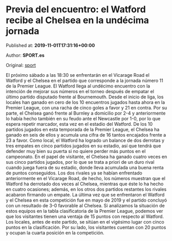 
# Previa del encuentro: el Watford recibe al Chelsea en la undécima jornada

Published at: **2019-11-01T17:31:16+00:00**

Author: **SPORT.es**

Original: [sport](https://www.sport.es/es/noticias/premier-league/previa-del-encuentro-el-watford-recibe-al-chelsea-en-la-undecima-jornada-7710658)

El próximo sábado a las 18:30 se enfrentarán en el Vicarage Road el Watford y el Chelsea en el partido que corresponde a la jornada número 11 de la Premier League.
El Watford llega al undécimo encuentro con la intención de mejorar sus números en el torneo después de empatar el último partido disputado frente al Bournemouth. Desde el inicio de liga, los locales han ganado en cero de los 10 encuentros jugados hasta ahora en la Premier League, con una racha de cinco goles a favor y 21 en contra.
Por su parte, el Chelsea ganó frente al Burnley a domicilio por 2-4 y anteriormente lo había hecho también en su feudo ante el Newcastle por 1-0, por lo que espera repetir marcador, esta vez en el estadio del Watford. De los 10 partidos jugados en esta temporada de la Premier League, el Chelsea ha ganado en seis de ellos y acumula una cifra de 16 tantos encajados frente a 23 a favor.
Como local, el Watford ha logrado un balance de dos derrotas y tres empates en cinco partidos jugados en su estadio, así que tendrá que defender muy bien su puerta si no quiere perder más puntos en el campeonato. En el papel de visitante, el Chelsea ha ganado cuatro veces en sus cinco partidos jugados, por lo que se trata a priori de un duro rival cuando juega fuera de su estadio, donde lleva acumulada una buena renta de puntos conseguidos.
Los dos rivales ya se habían enfrentado anteriormente en el Vicarage Road, de hecho, los números muestran que el Watford ha derrotado dos veces al Chelsea, mientras que éste lo ha hecho en cuatro ocasiones; además, en los otros dos partidos restantes los rivales acabaron firmando un empate. La última vez que se enfrentaron el Watford y el Chelsea en esta competición fue en mayo de 2019 y el partido concluyó con un resultado de 3-0 favorable al Chelsea.
Si analizamos la situación de estos equipos en la tabla clasificatoria de la Premier League, podemos ver que los visitantes tienen una ventaja de 15 puntos con respecto al Watford. Los locales, antes de este partido, se sitúan en el vigésimo lugar con cinco puntos en la clasificación. Por su lado, los visitantes cuentan con 20 puntos y ocupan la cuarta posición en la competición.
